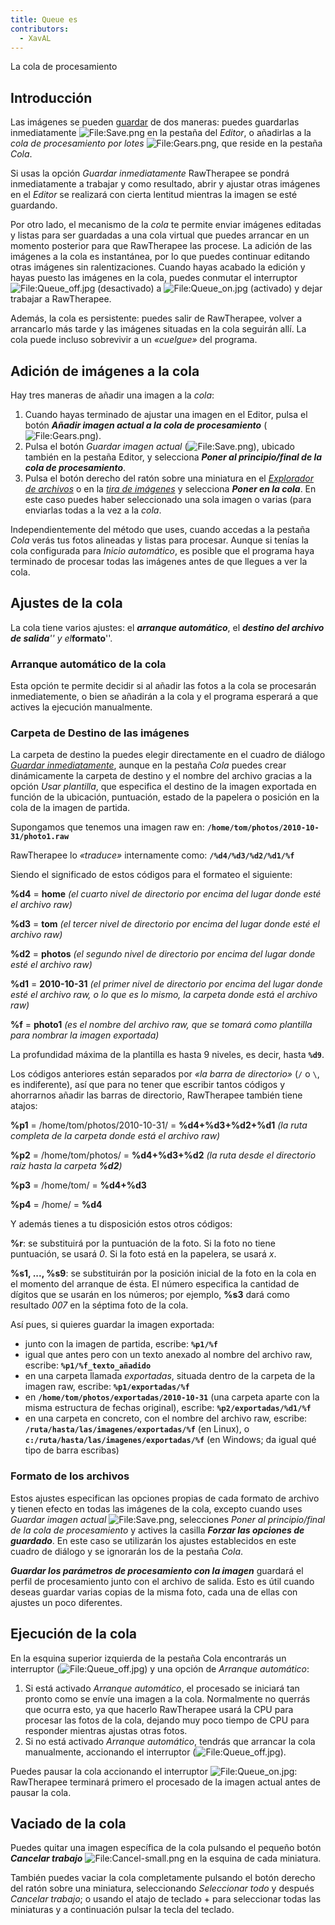 ```yaml
---
title: Queue es
contributors:
  - XavAL
---
```


<div class="pagetitle">

La cola de procesamiento

</div>

## Introducción

Las imágenes se pueden [guardar](saving_images/es) de dos
maneras: puedes guardarlas inmediatamente
![<File:Save.png>](Save.png "File:Save.png") en la pestaña del *Editor*,
o añadirlas a la *cola de procesamiento por lotes*
![<File:Gears.png>](Gears.png "File:Gears.png"), que reside en la
pestaña *Cola*.

Si usas la opción *Guardar inmediatamente* RawTherapee se pondrá
inmediatamente a trabajar y como resultado, abrir y ajustar otras
imágenes en el *Editor* se realizará con cierta lentitud mientras la
imagen se esté guardando.

Por otro lado, el mecanismo de la *cola* te permite enviar imágenes
editadas y listas para ser guardadas a una cola virtual que puedes
arrancar en un momento posterior para que RawTherapee las procese. La
adición de las imágenes a la cola es instantánea, por lo que puedes
continuar editando otras imágenes sin ralentizaciones. Cuando hayas
acabado la edición y hayas puesto las imágenes en la cola, puedes
conmutar el interruptor
![<File:Queue_off.jpg>](Queue_off.jpg "File:Queue_off.jpg")
(desactivado) a ![<File:Queue_on.jpg>](Queue_on.jpg "File:Queue_on.jpg")
(activado) y dejar trabajar a RawTherapee.

Además, la cola es persistente: puedes salir de RawTherapee, volver a
arrancarlo más tarde y las imágenes situadas en la cola seguirán allí.
La cola puede incluso sobrevivir a un *«cuelgue»* del programa.

## Adición de imágenes a la cola

Hay tres maneras de añadir una imagen a la *cola*:

1.  Cuando hayas terminado de ajustar una imagen en el Editor, pulsa el
    botón ***Añadir imagen actual a la cola de procesamiento***
    (![<File:Gears.png>](Gears.png "File:Gears.png")).
2.  Pulsa el botón *Guardar imagen actual*
    (![<File:Save.png>](Save.png "File:Save.png")), ubicado también en
    la pestaña Editor, y selecciona ***Poner al principio/final de la
    cola de procesamiento***.
3.  Pulsa el botón derecho del ratón sobre una miniatura en el
    [*Explorador de archivos*](file_browser/es) o en la
    [*tira de imágenes*](editor/es#the_filmstrip) y
    selecciona ***Poner en la cola***. En este caso puedes haber
    seleccionado una sola imagen o varias (para enviarlas todas a la vez
    a la *cola*.

Independientemente del método que uses, cuando accedas a la pestaña
*Cola* verás tus fotos alineadas y listas para procesar. Aunque si
tenías la cola configurada para *Inicio automático*, es posible que el
programa haya terminado de procesar todas las imágenes antes de que
llegues a ver la cola.

## Ajustes de la cola

La cola tiene varios ajustes: el ***arranque automático***, el
***destino del archivo de salida**'' y el***formato**''.

### Arranque automático de la cola

Esta opción te permite decidir si al añadir las fotos a la cola se
procesarán inmediatemente, o bien se añadirán a la cola y el programa
esperará a que actives la ejecución manualmente.

### Carpeta de Destino de las imágenes

La carpeta de destino la puedes elegir directamente en el cuadro de
diálogo [*Guardar inmediatamente*](saving_images/es), aunque
en la pestaña *Cola* puedes crear dinámicamente la carpeta de destino y
el nombre del archivo gracias a la opción *Usar plantilla*, que
especifica el destino de la imagen exportada en función de la ubicación,
puntuación, estado de la papelera o posición en la cola de la imagen de
partida.

Supongamos que tenemos una imagen raw en:
**`/home/tom/photos/2010-10-31/photo1.raw`**

RawTherapee lo *«traduce»* internamente como: **`/%d4/%d3/%d2/%d1/%f`**

Siendo el significado de estos códigos para el formateo el siguiente:

<div class="coding-withstyle">

**%d4** = **home** *(el cuarto nivel de directorio por encima del lugar
donde esté el archivo raw)*

**%d3** = **tom** *(el tercer nivel de directorio por encima del lugar
donde esté el archivo raw)*

**%d2** = **photos** *(el segundo nivel de directorio por encima del
lugar donde esté el archivo raw)*

**%d1** = **2010-10-31** *(el primer nivel de directorio por encima del
lugar donde esté el archivo raw, o lo que es lo mismo, la carpeta donde
está el archivo raw)*

**%f** = **photo1** *(es el nombre del archivo raw, que se tomará como
plantilla para nombrar la imagen exportada)*

</div>

La profundidad máxima de la plantilla es hasta 9 niveles, es decir,
hasta **`%d9`**.

Los códigos anteriores están separados por *«la barra de directorio»*
(`/` o `\`, es indiferente), así que para no tener que escribir tantos
códigos y ahorrarnos añadir las barras de directorio, RawTherapee
también tiene atajos:

<div class="coding-withstyle">

**%p1** = /home/tom/photos/2010-10-31/ = **%d4+%d3+%d2+%d1** *(la ruta
completa de la carpeta donde está el archivo raw)*

**%p2** = /home/tom/photos/ = **%d4+%d3+%d2** *(la ruta desde el
directorio raíz hasta la carpeta **%d2**)*

**%p3** = /home/tom/ = **%d4+%d3**

**%p4** = /home/ = **%d4**

</div>

Y además tienes a tu disposición estos otros códigos:

<div class="coding-withstyle">

**%r**: se substituirá por la puntuación de la foto. Si la foto no tiene
puntuación, se usará *0*. Si la foto está en la papelera, se usará *x*.

**%s1, ..., %s9**: se substituirán por la posición inicial de la foto en
la cola en el momento del arranque de ésta. El número especifica la
cantidad de dígitos que se usarán en los números; por ejemplo, **%s3**
dará como resultado *007* en la séptima foto de la cola.

</div>

Así pues, si quieres guardar la imagen exportada:

- junto con la imagen de partida, escribe: **`%p1/%f`**
- igual que antes pero con un texto anexado al nombre del archivo raw,
  escribe: **`%p1/%f_texto_añadido`**
- en una carpeta llamada *exportadas*, situada dentro de la carpeta de
  la imagen raw, escribe: **`%p1/exportadas/%f`**
- en **`/home/tom/photos/exportadas/2010-10-31`** (una carpeta aparte
  con la misma estructura de fechas original), escribe:
  **`%p2/exportadas/%d1/%f`**
- en una carpeta en concreto, con el nombre del archivo raw, escribe:
  **`/ruta/hasta/las/imagenes/exportadas/%f`** (en Linux), o
  **`c:/ruta/hasta/las/imagenes/exportadas/%f`** (en Windows; da igual
  qué tipo de barra escribas)

### Formato de los archivos

Estos ajustes especifican las opciones propias de cada formato de
archivo y tienen efecto en todas las imágenes de la cola, excepto cuando
uses *Guardar imagen actual*
![<File:Save.png>](Save.png "File:Save.png"), selecciones *Poner al
principio/final de la cola de procesamiento* y actives la casilla
***Forzar las opciones de guardado***. En este caso se utilizarán los
ajustes establecidos en este cuadro de diálogo y se ignorarán los de la
pestaña *Cola*.

***Guardar los parámetros de procesamiento con la imagen*** guardará el
perfil de procesamiento junto con el archivo de salida. Esto es útil
cuando deseas guardar varias copias de la misma foto, cada una de ellas
con ajustes un poco diferentes.

## Ejecución de la cola

En la esquina superior izquierda de la pestaña Cola encontrarás un
interruptor
(![<File:Queue_off.jpg>](Queue_off.jpg "File:Queue_off.jpg")) y una
opción de *Arranque automático*:

1.  Si está activado *Arranque automático*, el procesado se iniciará tan
    pronto como se envíe una imagen a la cola. Normalmente no querrás
    que ocurra esto, ya que hacerlo RawTherapee usará la CPU para
    procesar las fotos de la cola, dejando muy poco tiempo de CPU para
    responder mientras ajustas otras fotos.
2.  Si no está activado *Arranque automático*, tendrás que arrancar la
    cola manualmente, accionando el interruptor
    (![<File:Queue_off.jpg>](Queue_off.jpg "File:Queue_off.jpg")).

Puedes pausar la cola accionando el interruptor
![<File:Queue_on.jpg>](Queue_on.jpg "File:Queue_on.jpg"): RawTherapee
terminará primero el procesado de la imagen actual antes de pausar la
cola.

## Vaciado de la cola

Puedes quitar una imagen específica de la cola pulsando el pequeño botón
***Cancelar trabajo***
![<File:Cancel-small.png>](Cancel-small.png "File:Cancel-small.png") en
la esquina de cada miniatura.

También puedes vaciar la cola completamente pulsando el botón derecho
del ratón sobre una miniatura, seleccionando *Seleccionar todo* y
después *Cancelar trabajo*; o usando el atajo de teclado  + para
seleccionar todas las miniaturas y a continuación pulsar la tecla del
teclado.
